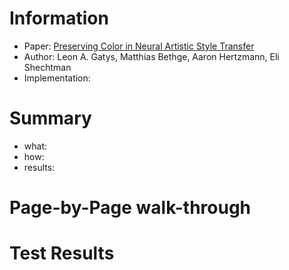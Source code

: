 # Information
* Paper: [Preserving Color in Neural Artistic Style Transfer](https://arxiv.org/pdf/1606.05897v1.pdf)
* Author: Leon A. Gatys, Matthias Bethge, Aaron Hertzmann, Eli Shechtman
* Implementation:

# Summary
* what:
* how:
* results:

# Page-by-Page walk-through

# Test Results
